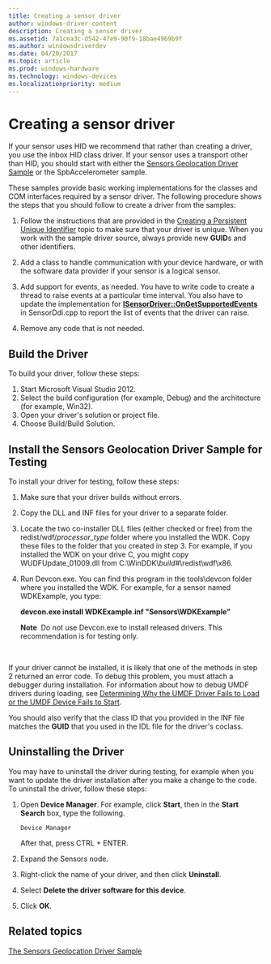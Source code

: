 ```yaml
---
title: Creating a sensor driver
author: windows-driver-content
description: Creating a sensor driver
ms.assetid: 7a1cea3c-d542-47e9-90f9-18bae4969b9f
ms.author: windowsdriverdev
ms.date: 04/20/2017
ms.topic: article
ms.prod: windows-hardware
ms.technology: windows-devices
ms.localizationpriority: medium
---
```


# Creating a sensor driver


If your sensor uses HID we recommend that rather than creating a driver, you use the inbox HID class driver. If your sensor uses a transport other than HID, you should start with either the [Sensors Geolocation Driver Sample](https://msdn.microsoft.com/library/windows/hardware/hh768273) or the SpbAccelerometer sample.

These samples provide basic working implementations for the classes and COM interfaces required by a sensor driver. The following procedure shows the steps that you should follow to create a driver from the samples:

1.  Follow the instructions that are provided in the [Creating a Persistent Unique Identifier](creating-a-persistent-unique-identifier.md) topic to make sure that your driver is unique. When you work with the sample driver source, always provide new **GUID**s and other identifiers.

2.  Add a class to handle communication with your device hardware, or with the software data provider if your sensor is a logical sensor.

3.  Add support for events, as needed. You have to write code to create a thread to raise events at a particular time interval. You also have to update the implementation for [**ISensorDriver::OnGetSupportedEvents**](https://msdn.microsoft.com/library/windows/hardware/ff545623) in SensorDdi.cpp to report the list of events that the driver can raise.

4.  Remove any code that is not needed.

## Build the Driver

To build your driver, follow these steps:

1.  Start Microsoft Visual Studio 2012.
2.  Select the build configuration (for example, Debug) and the architecture (for example, Win32).
3.  Open your driver's solution or project file.
4.  Choose Build/Build Solution.

## Install the Sensors Geolocation Driver Sample for Testing

To install your driver for testing, follow these steps:

1.  Make sure that your driver builds without errors.

2.  Copy the DLL and INF files for your driver to a separate folder.

3.  Locate the two co-installer DLL files (either checked or free) from the redist/wdf/*processor\_type* folder where you installed the WDK. Copy these files to the folder that you created in step 3. For example, if you installed the WDK on your drive C, you might copy WUDFUpdate\_01009.dll from C:\\WinDDK\\*build\#*\\redist\\wdf\\x86.

4.  Run Devcon.exe. You can find this program in the tools\\devcon folder where you installed the WDK. For example, for a sensor named WDKExample, you type:

    **devcon.exe install WDKExample.inf "Sensors\\WDKExample"**

    **Note**  Do not use Devcon.exe to install released drivers. This recommendation is for testing only.

     

If your driver cannot be installed, it is likely that one of the methods in step 2 returned an error code. To debug this problem, you must attach a debugger during installation. For information about how to debug UMDF drivers during loading, see [Determining Why the UMDF Driver Fails to Load or the UMDF Device Fails to Start](https://msdn.microsoft.com/library/windows/hardware/ff554611).

You should also verify that the class ID that you provided in the INF file matches the **GUID** that you used in the IDL file for the driver's coclass.

## Uninstalling the Driver

You may have to uninstall the driver during testing, for example when you want to update the driver installation after you make a change to the code. To uninstall the driver, follow these steps:

1.  Open **Device Manager**. For example, click **Start**, then in the **Start Search** box, type the following.

    ``` syntax
    Device Manager
    ```

    After that, press CTRL + ENTER.

2.  Expand the Sensors node.

3.  Right-click the name of your driver, and then click **Uninstall**.

4.  Select **Delete the driver software for this device**.

5.  Click **OK**.

## Related topics
[The Sensors Geolocation Driver Sample](https://msdn.microsoft.com/library/windows/hardware/hh768273)



